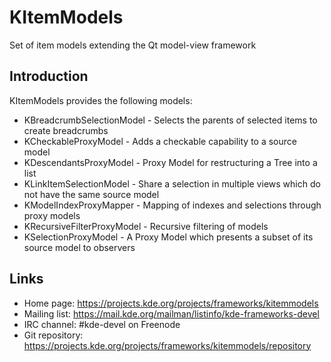 # KItemModels

Set of item models extending the Qt model-view framework

## Introduction

KItemModels provides the following models:

* KBreadcrumbSelectionModel - Selects the parents of selected items to create
  breadcrumbs
* KCheckableProxyModel - Adds a checkable capability to a source model
* KDescendantsProxyModel - Proxy Model for restructuring a Tree into a list
* KLinkItemSelectionModel - Share a selection in multiple views which do not
  have the same source model
* KModelIndexProxyMapper - Mapping of indexes and selections through proxy
  models
* KRecursiveFilterProxyModel - Recursive filtering of models
* KSelectionProxyModel - A Proxy Model which presents a subset of its source
  model to observers

## Links

- Home page: <https://projects.kde.org/projects/frameworks/kitemmodels>
- Mailing list: <https://mail.kde.org/mailman/listinfo/kde-frameworks-devel>
- IRC channel: #kde-devel on Freenode
- Git repository: <https://projects.kde.org/projects/frameworks/kitemmodels/repository>
